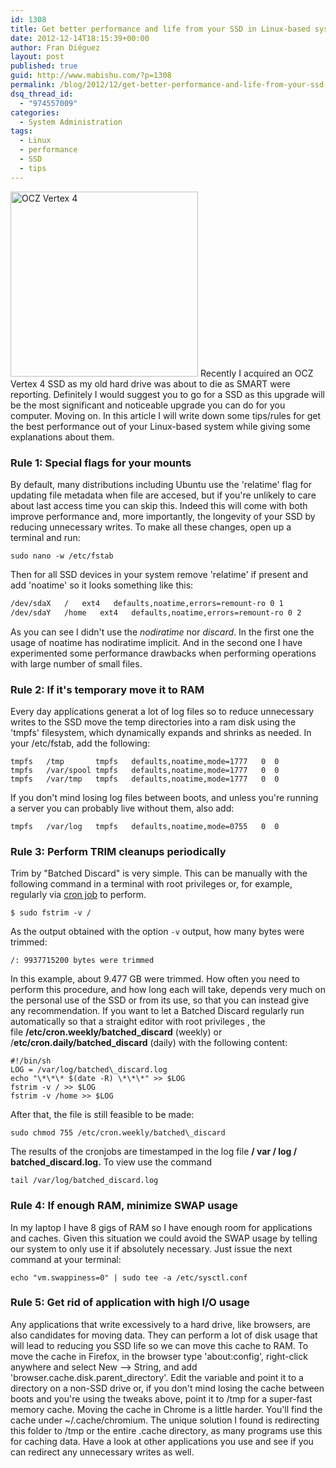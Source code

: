 ```yaml
---
id: 1308
title: Get better performance and life from your SSD in Linux-based systems
date: 2012-12-14T18:15:39+00:00
author: Fran Diéguez
layout: post
published: true
guid: http://www.mabishu.com/?p=1308
permalink: /blog/2012/12/get-better-performance-and-life-from-your-ssd-in-linux-based-systems/
dsq_thread_id:
  - "974557009"
categories:
  - System Administration
tags:
  - Linux
  - performance
  - SSD
  - tips
---
```

<img class="alignright size-medium wp-image-1298" alt="OCZ Vertex 4" src="/assets/2012/12/ocz-vertex-4-256gb-ssd-sata-iii-3-6gbps-120k-max-iops-adapt_MLA-F-3249716722_102012.jpg" width="300" height="296" />
Recently I acquired an OCZ Vertex 4 SSD as my old hard drive was about to die as SMART were reporting. Definitely I would suggest you to go for a SSD as this upgrade will be the most significant and noticeable upgrade you can do for you computer. Moving on. In this article I will write down some tips/rules for get the best performance out of your Linux-based system while giving some explanations about them.

### Rule 1: Special flags for your mounts

By default, many distributions including Ubuntu use the 'relatime' flag for updating file metadata when file are accesed, but if you're unlikely to care about last access time you can skip this. Indeed this will come with both improve performance and, more importantly, the longevity of your SSD by reducing unnecessary writes. To make all these changes, open up a terminal and run:

```
sudo nano -w /etc/fstab
```

Then for all SSD devices in your system remove 'relatime' if present and add 'noatime' so it looks something like this:

```bash
/dev/sdaX   /   ext4   defaults,noatime,errors=remount-ro 0 1
/dev/sdaY   /home   ext4   defaults,noatime,errors=remount-ro 0 2
```

As you can see I didn't use the _nodiratime_ nor _discard_. In the first one the usage of noatime has nodiratime implicit. And in the second one I have experimented some performance drawbacks when performing operations with large number of small files.

### Rule 2: If it's temporary move it to RAM

Every day applications generat a lot of log files so to reduce unnecessary writes to the SSD move the temp directories into a ram disk using the 'tmpfs' filesystem, which dynamically expands and shrinks as needed. In your /etc/fstab, add the following:

```
tmpfs   /tmp       tmpfs   defaults,noatime,mode=1777   0  0
tmpfs   /var/spool tmpfs   defaults,noatime,mode=1777   0  0
tmpfs   /var/tmp   tmpfs   defaults,noatime,mode=1777   0  0
```

If you don't mind losing log files between boots, and unless you're running a server you can probably live without them, also add:

```
tmpfs   /var/log   tmpfs   defaults,noatime,mode=0755   0  0
```
### Rule 3: Perform TRIM cleanups periodically

Trim by "Batched Discard" is very simple. This can be manually with the following command in a terminal with root privileges or, for example, regularly via <a href="http://en.wikipedia.org/wiki/Cron">cron job</a> to perform.

```
$ sudo fstrim -v /
```

As the output obtained with the option `-v` output, how many bytes were trimmed:

```
/: 9937715200 bytes were trimmed
```

In this example, about 9.477 GB were trimmed. How often you need to perform this procedure, and how long each will take, depends very much on the personal use of the SSD or from its use, so that you can instead give any recommendation. If you want to let a Batched Discard regularly run automatically so that a straight editor with root privileges , the file **/etc/cron.weekly/batched_discard** (weekly) or /**etc/cron.daily/batched_discard** (daily) with the following content:

```
#!/bin/sh
LOG = /var/log/batched\_discard.log
echo "\*\*\* $(date -R) \*\*\*" >> $LOG
fstrim -v / >> $LOG
fstrim -v /home >> $LOG
```

After that, the file is still feasible to be made:

```
sudo chmod 755 /etc/cron.weekly/batched\_discard
```

The results of the cronjobs are timestamped in the log file **/ var / log / batched\_discard.log.** To view use the command

```
tail /var/log/batched_discard.log
```

### Rule 4: If enough RAM, minimize SWAP usage

In my laptop I have 8 gigs of RAM so I have enough room for applications and caches. Given this situation we could avoid the SWAP usage by telling our system to only use it if absolutely necessary. Just issue the next command at your terminal:

```
echo "vm.swappiness=0" | sudo tee -a /etc/sysctl.conf
```

### Rule 5: Get rid of application with high I/O usage

Any applications that write excessively to a hard drive, like browsers, are also candidates for moving data. They can perform a lot of disk usage that will lead to reducing you SSD life so we can move this cache to RAM. To move the cache in Firefox, in the browser type 'about:config', right-click anywhere and select New --> String, and add 'browser.cache.disk.parent\_directory'. Edit the variable and point it to a directory on a non-SSD drive or, if you don't mind losing the cache between boots and you're using the tweaks above, point it to /tmp for a super-fast memory cache. Moving the cache in Chrome is a little harder. You'll find the cache under ~/.cache/chromium. The unique solution I found is redirecting this folder to /tmp or the entire .cache directory, as many programs use this for caching data. Have a look at other applications you use and see if you can redirect any unnecessary writes as well.
